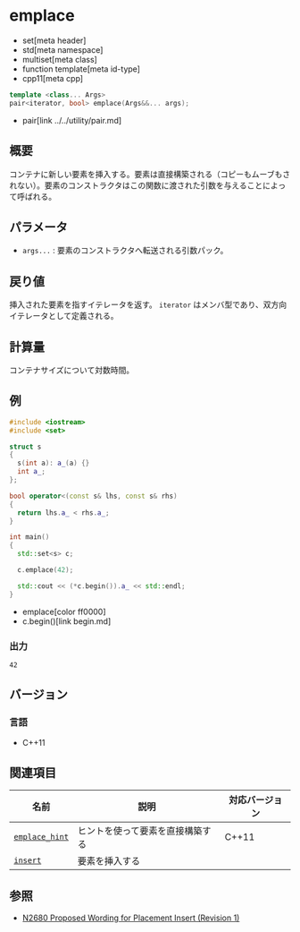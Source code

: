 # emplace
* set[meta header]
* std[meta namespace]
* multiset[meta class]
* function template[meta id-type]
* cpp11[meta cpp]

```cpp
template <class... Args>
pair<iterator, bool> emplace(Args&&... args);
```
* pair[link ../../utility/pair.md]

## 概要
コンテナに新しい要素を挿入する。要素は直接構築される（コピーもムーブもされない）。要素のコンストラクタはこの関数に渡された引数を与えることによって呼ばれる。


## パラメータ
- `args...` : 要素のコンストラクタへ転送される引数パック。


## 戻り値
挿入された要素を指すイテレータを返す。
`iterator` はメンバ型であり、双方向イテレータとして定義される。


## 計算量
コンテナサイズについて対数時間。


## 例
```cpp example
#include <iostream>
#include <set>

struct s
{
  s(int a): a_(a) {}
  int a_;
};

bool operator<(const s& lhs, const s& rhs)
{
  return lhs.a_ < rhs.a_;
}

int main()
{
  std::set<s> c;

  c.emplace(42);

  std::cout << (*c.begin()).a_ << std::endl;
}
```
* emplace[color ff0000]
* c.begin()[link begin.md]

### 出力
```
42
```


## バージョン
### 言語
- C++11


## 関連項目

| 名前                                | 説明                             | 対応バージョン |
|-------------------------------------|----------------------------------|----------------|
| [`emplace_hint`](emplace_hint.md) | ヒントを使って要素を直接構築する | C++11          |
| [`insert`](insert.md)             | 要素を挿入する                   |                |


## 参照
- [N2680 Proposed Wording for Placement Insert (Revision 1)](http://www.open-std.org/jtc1/sc22/wg21/docs/papers/2008/n2680.pdf)

